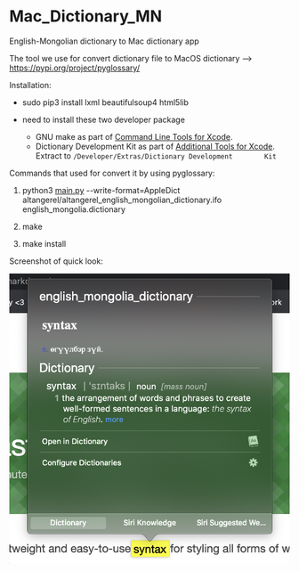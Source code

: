 # Mac_Dictionary_MN
English-Mongolian dictionary to Mac dictionary app

The tool we use for convert dictionary file to MacOS dictionary --> https://pypi.org/project/pyglossary/

Installation: 

  - sudo pip3 install lxml beautifulsoup4 html5lib
  - need to install these two developer package 

    - GNU make as part of [Command Line Tools for Xcode](http://developer.apple.com/downloads).
    - Dictionary Development Kit as part of [Additional Tools for Xcode](http://developer.apple.com/downloads). Extract to `/Developer/Extras/Dictionary Development        Kit`

Commands that used for convert it by using pyglossary:

  1. python3 [main.py](http://main.py/) --write-format=AppleDict altangerel/altangerel_english_mongolian_dictionary.ifo english_mongolia.dictionary

  2. make

  3. make install

Screenshot of quick look:

![Test Image 1](https://github.com/N3TBOY/Mac_Dictionary_MN/blob/master/en-mn/Screen%20Shot%202020-07-31%20at%2018.19.10.png)
